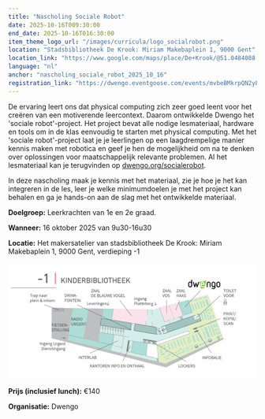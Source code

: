 ```yaml
---
title: "Nascholing Sociale Robot"
date: 2025-10-16T009:30:00
end_date: 2025-10-16T016:30:00
item_theme_logo_url: "/images/curricula/logo_socialrobot.png"
location: "Stadsbibliotheek De Krook: Miriam Makebaplein 1, 9000 Gent"
location_link: "https://www.google.com/maps/place/De+Krook/@51.0484088,3.7261741,17z/data=!3m1!4b1!4m6!3m5!1s0x47c3714effffffff:0x9b1a2c7f1cb8c825!8m2!3d51.0484088!4d3.728749!16s%2Fg%2F1hc0gcm5l?entry=ttu&g_ep=EgoyMDI1MDYxMS4wIKXMDSoASAFQAw%3D%3D"
language: "nl"
anchor: "nascholing_sociale_robot_2025_10_16"
registration_link: "https://dwengo.eventgoose.com/events/mvbeBMkrpQN2yP4g"
---
```


De ervaring leert ons dat physical computing zich zeer goed leent voor het creëren van een motiverende leercontext. Daarom ontwikkelde Dwengo het 'sociale robot'-project. Het project bevat alle nodige lesmateriaal, hardware en tools om in de klas eenvoudig te starten met physical computing. Met het 'sociale robot'-project laat je je leerlingen op een laagdrempelige manier kennis maken met robotica en geef je hen de mogelijkheid om na te denken over oplossingen voor maatschappelijk relevante problemen. Al het lesmateriaal kan je terugvinden op [dwengo.org/socialerobot](https://dwengo.org/socialerobot).

In deze nascholing maak je kennis met het materiaal, zie je hoe je het kan integreren in de les, leer je welke minimumdoelen je met het project kan behalen en ga je hands-on aan de slag met het ontwikkelde materiaal.


**Doelgroep:** Leerkrachten van 1e en 2e graad.

**Wanneer:** 16 oktober 2025 van 9u30-16u30

**Locatie:** Het makersatelier van stadsbibliotheek De Krook: Miriam Makebaplein 1, 9000 Gent, verdieping -1

![Plan naar het makersattelier](/images/events/2025/plan_de_krook_dwengo.png)

**Prijs (inclusief lunch):** €140

**Organisatie:** Dwengo